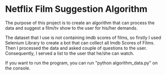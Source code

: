 # Netflix Film Suggestion Algorithm

The purpose of this project is to create an algorithm that can process the data and suggest a film/tv show to the user for his/her demands. 

The dataset that I use is not containing imdb scores of films, so firstly I used Selenium Library to create a bot that can collect all Imdb Scores of Films. Then I processed the data and asked couple of questions to the user. Consequently, I served a list to the user that he/she can watch.

If you  want to run the program, you can run "python algorithm_data.py" on the console.
